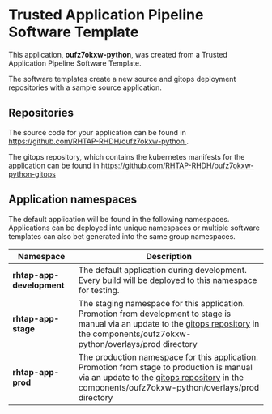 # Trusted Application Pipeline Software Template

This application, **oufz7okxw-python**, was created from a Trusted Application Pipeline Software Template.

The software templates create a new source and gitops deployment repositories with a sample source application. 

## Repositories

The source code for your application can be found in [https://github.com/RHTAP-RHDH/oufz7okxw-python ](https://github.com/RHTAP-RHDH/oufz7okxw-python ).
 
The gitops repository, which contains the kubernetes manifests for the application can be found in 
[https://github.com/RHTAP-RHDH/oufz7okxw-python-gitops ](https://github.com/RHTAP-RHDH/oufz7okxw-python-gitops ) 

## Application namespaces 

The default application will be found in the following namespaces. Applications can be deployed into unique namespaces or multiple software templates can also bet generated into the same group namespaces.  

|  Namespace   |  Description   |  
| -------- | -------- |   
| **rhtap-app-development** | The default application during development. Every build will be deployed to this namespace for testing. | 
| **rhtap-app-stage** | The staging namespace for this application. Promotion from development to stage is manual via an update to the [gitops repository](https://github.com/RHTAP-RHDH/oufz7okxw-python-gitops ) in the components/oufz7okxw-python/overlays/prod directory |  
| **rhtap-app-prod** | The production namespace for this application. Promotion from stage to production is manual via an update to the [gitops repository](https://github.com/RHTAP-RHDH/oufz7okxw-python-gitops ) in the components/oufz7okxw-python/overlays/prod directory | 
